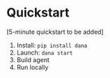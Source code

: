 # Quickstart

[5-minute quickstart to be added]

1. Install: `pip install dana`
2. Launch: `dana start`
3. Build agent
4. Run locally
